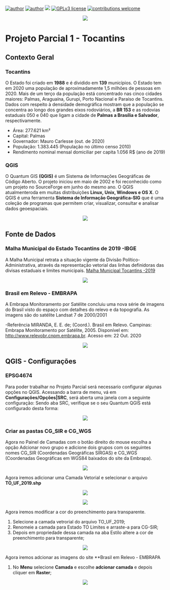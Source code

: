 [![author](https://img.shields.io/badge/author-%20elainefabiola%20-orange)](https://www.linkedin.com/in/elaine-soares-3d-data/)
[![author](https://img.shields.io/badge/course-Processamento%20de%20Imagens%20e%20Sensoriamento%20Remoto%20--%20CCS008%20--UFCAR--SO-blue)](http://www.ppgccs.net/?page_id=184)
[![](https://img.shields.io/badge/software-QGIS%202.18-green)](https://qgis.org/pt_BR/site/) 
[![GPLv3 license](https://img.shields.io/badge/License-GPLv3-blue.svg)](http://perso.crans.org/besson/LICENSE.html) [![contributions welcome](https://img.shields.io/badge/contributions-welcome-brightgreen.svg?style=flat)](https://github.com/elainefabiola/Sensoriamento-Remoto)

<p align="center">
  <img src="bannertocantins.jpg" >
</p>


# Projeto Parcial 1 -  Tocantins
## Contexto Geral
### Tocantins

O Estado foi criado em **1988** e é dividido em **139** municípios. O Estado tem em  2020  uma  população  de  aproximadamente  1,5  milhões  de  pessoas em 2020.    Mais  de  um terço da população está concentrado nas cinco cidades maiores: Palmas, Araguaína, Gurupi,  Porto  Nacional  e  Paraíso  de  Tocantins.  Dados  com  respeito  à  densidade demográfica  mostram  que  a  população  se  concentra  ao  longo  dos  grandes  eixos rodoviários,  a  **BR  153**  e  as  rodovias  estaduais  050  e  040  que  ligam  a  cidade  de **Palmas a Brasília e Salvador**, respectivamente.

* Área: 277.621 km²
* Capital: Palmas
* Governador: Mauro Carlesse (out. de 2020)
* População: 1.383.445  (População no último censo 2010)
* Rendimento nominal mensal domiciliar per capita 1.056 R$ (ano de 2019)

### QGIS
O Quantum GIS **(QGIS)** é um Sistema de Informações Geográficas de Código Aberto. O projeto iniciou em maio de 2002 e foi reconhecido como um projeto no SourceForge em junho do mesmo ano. O QGIS atualmenteroda em muitas distribuições **Linux, Unix, Windows e OS X**. O QGIS é uma ferramenta **Sistema de Informação Geográfica-SIG** que é uma coleção de programas que permitem criar, visualizar, consultar e analisar dados geoespaciais. 

<p align="center">
  <img src="painel.jpg" >
</p>

## Fonte de Dados

### Malha Municipal do Estado Tocantins de 2019 -IBGE
A Malha  Municipal  retrata  a  situação  vigente  da  Divisão  Político-Administrativa,  através  da  representação   vetorial   das   linhas   definidoras   das   divisas   estaduais   e   limites   municipais.  [Malha Municipal Tocantins -2019](https://geoftp.ibge.gov.br/organizacao_do_territorio/malhas_territoriais/malhas_municipais/municipio_2019/UFs/TO/TO.zip)

<p align="center">
  <img src="ibgegeo.jpg" >
</p>

### Brasil em Relevo - EMBRAPA

A Embrapa Monitoramento por Satélite concluiu uma nova série de imagens do Brasil visto do espaço com detalhes do relevo e da topografia. As imagens são do satélite Landsat 7 de 2000/2001 

-Referência  MIRANDA, E. E. de; (Coord.).   Brasil em Relevo.   Campinas: Embrapa Monitoramento por Satélite, 2005.  Disponível em: <http://www.relevobr.cnpm.embrapa.br>.   Acesso em: 22 Out. 2020 

<p align="center">
  <img src="relevotocatins.jpg" >
</p>

## QGIS - Configurações

### EPSG4674
Para poder trabalhar no Projeto Parcial será necessario configurar algunas opções no QGIS. Acessando  a  barra  de menu,  vá  em **Configurações/Opções|SRC**, será  aberta uma  janela  com  a  seguinte  configuração:  Sendo aba  SRC, verifique se o seu Quantum QGIS está configurado desta forma:


<p align="center">
  <img src="gdtrqw.jpg" >
</p>

### Criar as pastas  CG_SIR e CG_WGS

Agora no Painel de Camadas com o botão direito do mouse escolha a opção Adcionar novo grupo  e adicione dois grupos com os seguintes nomes  CG_SIR (Coordenadas Geográficas SIRGAS) e CG_WGS (Coordenadas Geográficas em WGS84 baixados do site da Embrapa).

<p align="center">
  <img src="grupo.jpg" >
</p>

Agora iremos adicionar uma Camada Vetorial e selecionar o arquivo **TO_UF_2019.shp**

<p align="center">
  <img src="carregandoarquivo.jpg" >
</p>

<p align="center">
  <img src="carregandoarquivo2to.jpg" >
</p>

Agora iremos modificar a cor do preenchimento para transparente.

1.   Selecione a camada vetrorial do arquivo TO_UF_2019;
2.   Renomeie a camada para Estado TO Limites e arraste-a para CG-SIR;
3.   Depois em propriedade dessa camada na aba Estilo altere a cor de preenchimento para transparente;


<p align="center">
  <img src="preenchimento.jpg" >
</p>

Agora iremos adcionar as imagens do site **Brasil em Relevo - EMBRAPA

1.  No **Menu** selecione **Camada** e escolhe **adcionar camada** e depois cliquer em **Raster**;

<p align="center">
  <img src="preenchimento.jpg" >
</p>
